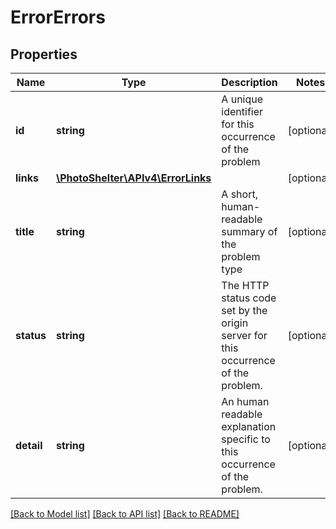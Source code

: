 # ErrorErrors

## Properties
Name | Type | Description | Notes
------------ | ------------- | ------------- | -------------
**id** | **string** | A unique identifier for this occurrence of the problem | [optional] 
**links** | [**\PhotoShelter\APIv4\ErrorLinks**](ErrorLinks.md) |  | [optional] 
**title** | **string** | A short, human-readable summary of the problem type | [optional] 
**status** | **string** | The HTTP status code set by the origin server for this occurrence of the problem. | [optional] 
**detail** | **string** | An human readable explanation specific to this occurrence of the problem. | [optional] 

[[Back to Model list]](../../README.md#documentation-for-models) [[Back to API list]](../../README.md#documentation-for-api-endpoints) [[Back to README]](../../README.md)

